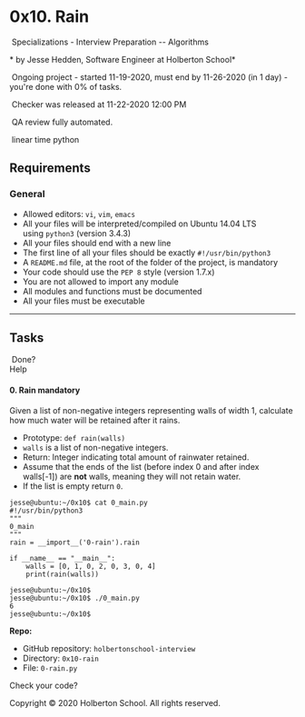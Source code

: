 0x10. Rain
==========

 Specializations - Interview Preparation -- Algorithms

* by Jesse Hedden, Software Engineer at Holberton School*

 Ongoing project - started 11-19-2020, must end by 11-26-2020 (in 1 day) - you're done with 0% of tasks.

 Checker was released at 11-22-2020 12:00 PM

 QA review fully automated.

 linear time python

Requirements
------------

### General

-   Allowed editors: `vi`, `vim`, `emacs`
-   All your files will be interpreted/compiled on Ubuntu 14.04 LTS using `python3` (version 3.4.3)
-   All your files should end with a new line
-   The first line of all your files should be exactly `#!/usr/bin/python3`
-   A `README.md` file, at the root of the folder of the project, is mandatory
-   Your code should use the `PEP 8` style (version 1.7.x)
-   You are not allowed to import any module
-   All modules and functions must be documented
-   All your files must be executable

* * * * *

Tasks
-----

 Done?\
Help

#### 0\. Rain mandatory

Given a list of non-negative integers representing walls of width 1, calculate how much water will be retained after it rains.

-   Prototype: `def rain(walls)`
-   `walls` is a list of non-negative integers.
-   Return: Integer indicating total amount of rainwater retained.
-   Assume that the ends of the list (before index 0 and after index walls[-1]) are **not** walls, meaning they will not retain water.
-   If the list is empty return `0`.

```
jesse@ubuntu:~/0x10$ cat 0_main.py
#!/usr/bin/python3
"""
0_main
"""
rain = __import__('0-rain').rain

if __name__ == "__main__":
    walls = [0, 1, 0, 2, 0, 3, 0, 4]
    print(rain(walls))

jesse@ubuntu:~/0x10$
jesse@ubuntu:~/0x10$ ./0_main.py
6
jesse@ubuntu:~/0x10$

```

**Repo:**

-   GitHub repository: `holbertonschool-interview`
-   Directory: `0x10-rain`
-   File: `0-rain.py`

Check your code?

Copyright © 2020 Holberton School. All rights reserved.
